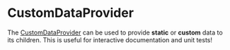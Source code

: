 # CustomDataProvider

The [CustomDataProvider](https://github.com/dhis2/app-runtime/blob/master/services/data/src/components/CustomDataProvider.tsx) can be used to provide **static** or **custom** data to its children.  This is useful for interactive documentation and unit tests!